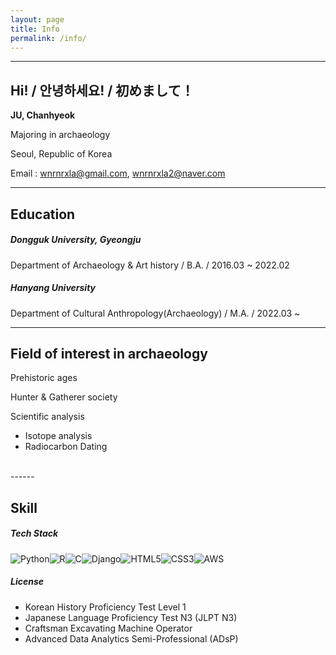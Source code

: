 ```yaml
---
layout: page
title: Info
permalink: /info/
---
```


------

## Hi! / 안녕하세요! / 初めまして！

**JU, Chanhyeok**<br>

Majoring in archaeology<br>

Seoul, Republic of Korea<br>

Email : <wnrnrxla@gmail.com>, <wnrnrxla2@naver.com>

------

## Education

##### Dongguk University, Gyeongju<br>

Department of Archaeology & Art history / B.A. / 2016.03 ~ 2022.02<br>

##### Hanyang University<br>

Department of Cultural Anthropology(Archaeology) / M.A. / 2022.03 ~

------

## Field of interest in archaeology

Prehistoric ages<br>

Hunter & Gatherer society<br>

Scientific analysis
- Isotope analysis
- Radiocarbon Dating 
<br>
------

## Skill

##### Tech Stack

![Python](https://img.shields.io/badge/Python-3776AB?style=for-the-badge&logo=python&logoColor=white)![R](https://img.shields.io/badge/R-276DC3?style=for-the-badge&logo=r&logoColor=white)![C](https://img.shields.io/badge/C-00599C?style=for-the-badge&logo=c&logoColor=white)![Django](https://img.shields.io/badge/Django-092E20?style=for-the-badge&logo=django&logoColor=white)![HTML5](https://img.shields.io/badge/HTML5-E34F26?style=for-the-badge&logo=html5&logoColor=white)![CSS3](https://img.shields.io/badge/CSS3-1572B6?style=for-the-badge&logo=css3&logoColor=white)![AWS](https://img.shields.io/badge/AWS-232F3E?style=for-the-badge&logo=amazon-aws&logoColor=white)



##### License

- Korean History Proficiency Test Level 1 
- Japanese Language Proficiency Test N3 (JLPT N3)
- Craftsman Excavating Machine Operator
- Advanced Data Analytics Semi-Professional (ADsP)